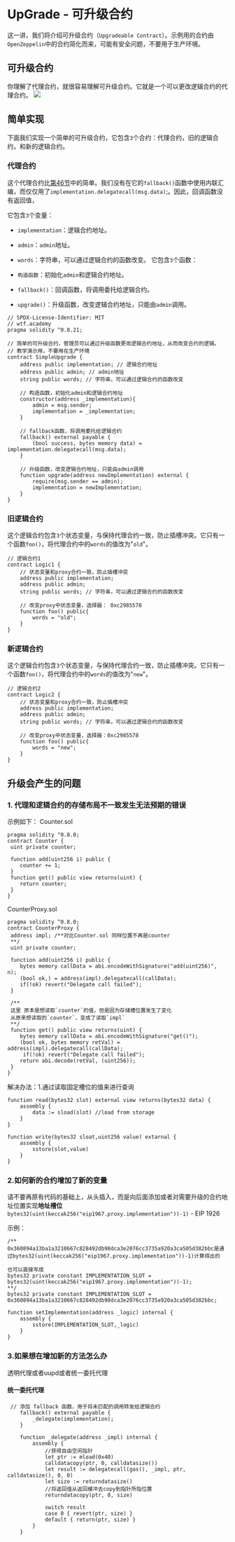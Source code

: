 # UpGrade - 可升级合约
 
这一讲，我们将介绍可升级合约（`Upgradeable Contract`）。示例用的合约由`OpenZeppelin`中的合约简化而来，可能有安全问题，不要用于生产环境。

## 可升级合约
你理解了代理合约，就很容易理解可升级合约。它就是一个可以更改逻辑合约的代理合约。
![](https://github.com/WuEcho/knowldege/blob/main/%E6%99%BA%E8%83%BD%E5%90%88%E7%BA%A6/47_Upgrade/image/updrade.png)

## 简单实现

下面我们实现一个简单的可升级合约，它包含`3`个合约：代理合约，旧的逻辑合约，和新的逻辑合约。

### 代理合约
这个代理合约比[第46节](https://github.com/WuEcho/knowldege/tree/main/%E6%99%BA%E8%83%BD%E5%90%88%E7%BA%A6/46_ProxyContract)中的简单。我们没有在它的`fallback()`函数中使用内联汇编，而仅仅用了`implementation.delegatecall(msg.data)`;。因此，回调函数没有返回值，

它包含`3`个变量：

- `implementation`：逻辑合约地址。
- `admin`：`admin`地址。
- `words`：字符串，可以通过逻辑合约的函数改变。
它包含`3`个函数：

- `构造函数`：初始化`admin`和逻辑合约地址。
- `fallback()`：回调函数，将调用委托给逻辑合约。
- `upgrade()`：升级函数，改变逻辑合约地址，只能由`admin`调用。


```
// SPDX-License-Identifier: MIT
// wtf.academy
pragma solidity ^0.8.21;

// 简单的可升级合约，管理员可以通过升级函数更改逻辑合约地址，从而改变合约的逻辑。
// 教学演示用，不要用在生产环境
contract SimpleUpgrade {
    address public implementation; // 逻辑合约地址
    address public admin; // admin地址
    string public words; // 字符串，可以通过逻辑合约的函数改变

    // 构造函数，初始化admin和逻辑合约地址
    constructor(address _implementation){
        admin = msg.sender;
        implementation = _implementation;
    }

    // fallback函数，将调用委托给逻辑合约
    fallback() external payable {
        (bool success, bytes memory data) = implementation.delegatecall(msg.data);
    }

    // 升级函数，改变逻辑合约地址，只能由admin调用
    function upgrade(address newImplementation) external {
        require(msg.sender == admin);
        implementation = newImplementation;
    }
}
```

### 旧逻辑合约
这个逻辑合约包含`3`个状态变量，与保持代理合约一致，防止插槽冲突。它只有一个函数`foo()`，将代理合约中的`words`的值改为"`old`"。

```
// 逻辑合约1
contract Logic1 {
    // 状态变量和proxy合约一致，防止插槽冲突
    address public implementation; 
    address public admin; 
    string public words; // 字符串，可以通过逻辑合约的函数改变

    // 改变proxy中状态变量，选择器： 0xc2985578
    function foo() public{
        words = "old";
    }
}
```

### 新逻辑合约
这个逻辑合约包含`3`个状态变量，与保持代理合约一致，防止插槽冲突。它只有一个函数`foo()`，将代理合约中的`words`的值改为"`new`"。

```
// 逻辑合约2
contract Logic2 {
    // 状态变量和proxy合约一致，防止插槽冲突
    address public implementation; 
    address public admin; 
    string public words; // 字符串，可以通过逻辑合约的函数改变

    // 改变proxy中状态变量，选择器：0xc2985578
    function foo() public{
        words = "new";
    }
}
```


## 升级会产生的问题

### 1. 代理和逻辑合约的存储布局不⼀致发⽣⽆法预期的错误
示例如下：
Counter.sol

```
pragma solidity ^0.8.0;
contract Counter {
 uint private counter;
 
 function add(uint256 i) public {
    counter += 1;
 }
 function get() public view returns(uint) {
    return counter;
 }
}
```
CounterProxy.sol

```
pragma solidity ^0.8.0;
contract CounterProxy {
 address impl; /**对比Counter.sol 同样位置不再是counter
 **/
 uint private counter;
 
 function add(uint256 i) public {
    bytes memory callData = abi.encodeWithSignature("add(uint256)", n);
    (bool ok,) = address(impl).delegatecall(callData);
    if(!ok) revert("Delegate call failed");
 }
 
 /**
 这里 原本是想读取`counter`的值，但是因为存储槽位置发生了变化
 从原来想读取的`counter`，变成了读取`impl`
 **/
 function get() public view returns(uint) {
    bytes memory callData = abi.encodeWithSignature("get()");
    (bool ok, bytes memory retVal) = address(impl).delegatecall(callData); 
     if(!ok) revert("Delegate call failed");
    return abi.decode(retVal, (uint256));
 }
}
```

解决办法：1.通过读取固定槽位的值来进行查询

```
function read(bytes32 slot) external view returns(bytes32 data) {
    assembly {
        data := sload(slot) //load from storage
    }
}

function write(bytes32 sloat,uint256 value) extarnal {
    assembly {
        sstore(slot,value) 
    }
}
```
### 2.如何新的合约增加了新的变量

请不要再原有代码的基础上，从头插入，而是向后面添加或者对需要升级的合约地址位置实现**地址槽位**`bytes32(uint(keccak256("eip1967.proxy.implementation"))-1)`  - EIP 1926

示例：

```
/**
0x360894a13ba1a3210667c828492db98dca3e2076cc3735a920a3ca505d382bbc是通过bytes32(uint(keccak256("eip1967.proxy.implementation"))-1)计算得出的

也可以直接写成
bytes32 private constant IMPLEMENTATION_SLOT = bytes32(uint(keccak256("eip1967.proxy.implementation"))-1);
**/
bytes32 private constant IMPLEMENTATION_SLOT = 0x360894a13ba1a3210667c828492db98dca3e2076cc3735a920a3ca505d382bbc;

function setImplementation(address _logic) internal {
    assembly {
        sstore(IMPLEMENTATION_SLOT,_logic)
    }
}
``` 


### 3.如果想在增加新的方法怎么办

透明代理或者uupd或者统一委托代理

#### 统一委托代理

```
 // 添加 fallback 函数，用于将未匹配的调用转发给逻辑合约
    fallback() external payable {
        _delegate(implementation);
    }

    function _delegate(address _impl) internal {
        assembly {
            //获得⾃由空闲指针
            let ptr := mload(0x40)
            calldatacopy(ptr, 0, calldatasize())
            let result := delegatecall(gas(), _impl, ptr, calldatasize(), 0, 0)
            let size := returndatasize()
            //将返回值从返回缓冲去copy到指针所指位置
            returndatacopy(ptr, 0, size)

            switch result
            case 0 { revert(ptr, size) }
            default { return(ptr, size) }
        }
    }
```


